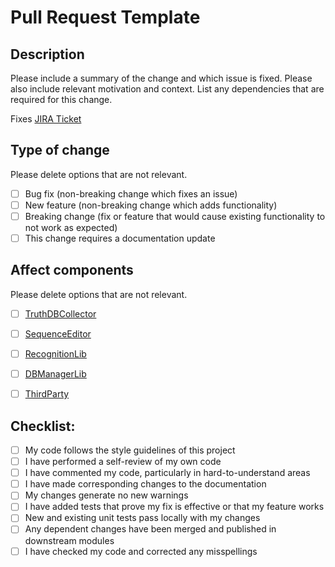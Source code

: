 # Pull Request Template

## Description

Please include a summary of the change and which issue is fixed.
Please also include relevant motivation and context.
List any dependencies that are required for this change.

Fixes [JIRA Ticket](https://adc.luxoft.com/jira/browse/VHAT-(issue))

## Type of change

Please delete options that are not relevant.

- [ ] Bug fix (non-breaking change which fixes an issue)
- [ ] New feature (non-breaking change which adds functionality)
- [ ] Breaking change (fix or feature that would cause existing functionality to not work as expected)
- [ ] This change requires a documentation update

## Affect components

Please delete options that are not relevant.

- [ ] [TruthDBCollector](https://github.ford.com/VHAT/TruthDBCollector)
- [ ] [SequenceEditor](https://github.ford.com/VHAT/SequenceEditor)
- [ ] [RecognitionLib](https://github.ford.com/VHAT/RecognitionLib)
- [ ] [DBManagerLib](https://github.ford.com/VHAT/DBManagerLib)
- [ ] [ThirdParty](https://github.ford.com/VHAT/ThirdParty)


## Checklist:

- [ ] My code follows the style guidelines of this project
- [ ] I have performed a self-review of my own code
- [ ] I have commented my code, particularly in hard-to-understand areas
- [ ] I have made corresponding changes to the documentation
- [ ] My changes generate no new warnings
- [ ] I have added tests that prove my fix is effective or that my feature works
- [ ] New and existing unit tests pass locally with my changes
- [ ] Any dependent changes have been merged and published in downstream modules
- [ ] I have checked my code and corrected any misspellings
